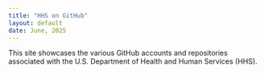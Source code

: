 ```yaml
---
title: "HHS on GitHub"
layout: default
date: June, 2025
---
```


This site showcases the various GitHub accounts and repositories associated with the U.S. Department of Health and Human Services (HHS).
